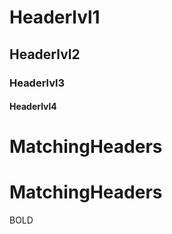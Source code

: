 # Headerlvl1
## Headerlvl2
### Headerlvl3
#### Headerlvl4

# MatchingHeaders

# MatchingHeaders

BOLD
